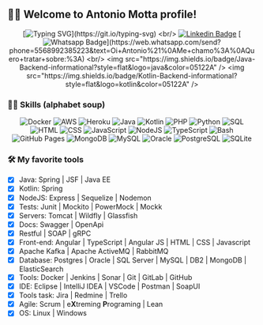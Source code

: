 ## 👨‍💻 Welcome to Antonio Motta profile!
<div align="center">
  
  [![Typing SVG](https://readme-typing-svg.herokuapp.com?color=8A8585&center=true&multiline=true&width=600&height=55&lines=Java%2FKotlin+Software+Engineer;Towards+the+dream+of+being+an+Architect%2FSpecialist;~)](https://git.io/typing-svg)  <br/>  
  [![Linkedin Badge](https://img.shields.io/badge/-LinkedIn-blue?style=flat-square&logo=Linkedin&logoColor=white&link=https://www.linkedin.com/in/affmotta/)](https://www.linkedin.com/in/affmotta/)
  [![Whatsapp Badge](https://img.shields.io/badge/-Whatsapp-4CA143?style=flat-square&labelColor=4CA143&logo=whatsapp&logoColor=white&link=https://api.whatsapp.com/send?phone=5561995511463&text=Olá!)](https://web.whatsapp.com/send?phone=5568992385223&text=Oi+Antonio%21%0AMe+chamo%3A%0AQuero+tratar+sobre:%3A) <br/> 
  <img src="https://img.shields.io/badge/Java-Backend-informational?style=flat&logo=java&color=05122A" />
  <img src="https://img.shields.io/badge/Kotlin-Backend-informational?style=flat&logo=kotlin&color=05122A" />
  
</div>

### 👨‍💻 Skills (alphabet soup)
<p align="center">
    <img alt="Docker" src="https://img.shields.io/static/v1?style=flat&message=Docker&color=2496ED&logo=Docker&logoColor=FFFFFF&label=" />
    <img alt="AWS" src="https://img.shields.io/static/v1?style=flat&message=AWS&color=ffa500&logo=Docker&logoColor=FFFFFF&label=" />
    <img alt="Heroku" src="https://img.shields.io/badge/Heroku%20-%23430098.svg?logo=heroku&logoColor=white">
    <img alt="Java" src="https://img.shields.io/badge/Java-%23db0b00.svg?logo=java&logoColor=white">
    <img alt="Kotlin" src="https://img.shields.io/badge/Kotlin-%230095D5.svg?logo=Kotlin&logoColor=white">  
    <img alt="PHP" src="https://img.shields.io/badge/PHP-%23777BB4.svg?logo=php&logoColor=white">
    <img alt="Python" src="https://img.shields.io/badge/Python%20-%2314354C.svg?logo=python&logoColor=white">
    <img alt="SQL" src="https://img.shields.io/badge/SQL%20-%23025E8C.svg?logo=amazon-dynamodb&logoColor=white">
    <img alt="HTML" src="https://img.shields.io/badge/HTML%20-%23dd4b25.svg?logo=html5&logoColor=white"> 
    <img alt="CSS" src="https://img.shields.io/badge/CSS%20-%231572B6.svg?logo=css3&logoColor=white">
    <img alt="JavaScript" src="https://img.shields.io/badge/JavaScript%20-%23f7df1e.svg?logo=javascript&logoColor=white">
    <img alt="NodeJS" src="https://img.shields.io/badge/Node.js%20-%2343853D.svg?logo=node.js&logoColor=white">
    <img alt="TypeScript" src="https://img.shields.io/badge/TypeScript%20-%23007ACC.svg?logo=typescript&logoColor=white">  
    <img alt="Bash" src="https://img.shields.io/badge/Bash%20-%23121011.svg?logo=gnu-bash&logoColor=white">
    <img alt="GitHub Pages" src="https://img.shields.io/badge/GitHub%20Pages-%23327FC7.svg?logo=github&logoColor=white">
    <img alt="MongoDB" src ="https://img.shields.io/badge/MongoDB-%234ea94b.svg?logo=mongodb&logoColor=white">
    <img alt="MySQL" src="https://img.shields.io/static/v1?style=flat&message=MySQL&color=4479A1&logo=MySQL&logoColor=FFFFFF&label=">
    <img alt="Oracle" src ="https://img.shields.io/badge/Oracle%20-%23F00000.svg?logo=oracle&logoColor=white">
    <img alt="PostgreSQL" src ="https://img.shields.io/badge/PostgreSQL-%23316192.svg?logo=postgresql&logoColor=white">
    <img alt="SQLite" src ="https://img.shields.io/badge/SQLite-%2307405e.svg?logo=sqlite&logoColor=white">
    
</p>

### 🛠️ My favorite tools
- [x] Java: Spring | JSF | Java EE
- [x] Kotlin: Spring 
- [x] NodeJS: Express | Sequelize | Nodemon
- [x] Tests: Junit | Mockito | PowerMock | Mockk
- [x] Servers: Tomcat | Wildfly | Glassfish
- [x] Docs: Swagger | OpenApi
- [x] Restful | SOAP | gRPC
- [x] Front-end: Angular | TypeScript | Angular JS | HTML | CSS | Javascript 
- [x] Apache Kafka | Apache ActiveMQ | RabbitMQ
- [x] Database: Postgres | Oracle | SQL Server | MySQL | DB2 | MongoDB | ElasticSearch 
- [x] Tools: Docker | Jenkins | Sonar | Git | GitLab | GitHub
- [x] IDE: Eclipse | IntelliJ IDEA | VSCode | Postman | SoapUI 
- [x] Tools task: Jira | Redmine | Trello
- [x] Agile: Scrum | e<b>X</b>treming <b>P</b>rograming | Lean
- [x] OS: Linux | Windows
